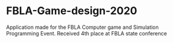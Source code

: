# FBLA-Game-design-2020

Application made for the FBLA Computer game and Simulation Programming Event.  Received 4th place at FBLA state conference
